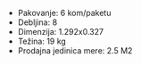 - Pakovanje: 6 kom/paketu
- Debljina: 8
- Dimenzija: 1.292x0.327
- Težina: 19 kg
- Prodajna jedinica mere: 2.5 M2